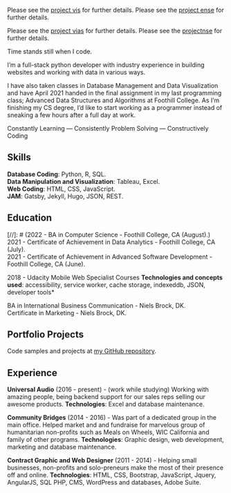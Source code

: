 Please see the [project vis](../code-samples/visualizer.md) for further details.
Please see the [project ense](../observations/why-is-it.md) for further details.

Please see the [project vias](./code-samples/visualizer.md) for further details.
Please see the [projectnse](./observations/why-is-it.md) for further details.

Time stands still when I code.

I’m a full-stack python developer with industry experience in building websites and working with data in various ways.

I have also taken classes in Database Management and Data Visualization and have April 2021 handed in the final assignment in my last programming class; Advanced Data Structures and Algorithms at Foothill College. As I’m finishing my CS degree, I’d like to start working as a programmer instead of sneaking a few hours after a full day at work.

Constantly Learning — Consistently Problem Solving — Constructively Coding

## Skills
**Database Coding**: Python, R, SQL.  
**Data Manipulation and Visualization**: Tableau, Excel.  
**Web Coding**: HTML, CSS, JavaScript.  
**JAM**: Gatsby, Jekyll, Hugo, JSON, REST.  

## Education
[//]: # (2022 - BA in Computer Science - Foothill College, CA (August).)  
2021 - Certificate of Achievement in Data Analytics - Foothill College, CA (July).  
2021 - Certificate of Achievement in Advanced Software Development - Foothill College, CA (June). 

2018 - Udacity Mobile Web Specialist Courses
       **Technologies and concepts used**: accessibility, service worker, cache storage, indexeddb, JSON, developer tools*


BA in International Business Communication - Niels Brock, DK.  
Certificate in Marketing - Niels Brock, DK.

## Portfolio Projects
Code samples and projects at [my GitHub repository](https://github.com/peayah).

## Experience

**Universal Audio** 
(2016 - present) - 
(work while studying)
Working with amazing people, being backend support for our sales reps selling our awesome products. 
**Technologies**: Excel and database maintenance. 

**Community Bridges** 
(2014 - 2016) - 
Was part of a dedicated group in the main office. Helped market and and fundraise for marvelous group of humanitarian non-profits such as Meals on  Wheels, WIC California and family of other programs.
**Technologies**: Graphic design, web development, marketing and database maintenance.

**Contract Graphic and Web Designer** 
(2011 - 2014) - 
Helping small businesses, non-profits and solo-preneurs make the most of their presence off and online. 
**Technologies**: HTML, CSS, Bootstrap, JavaScript, Jquery, AngularJS, SQL PHP, CMS, WordPress and databases, Adobe Suite.

